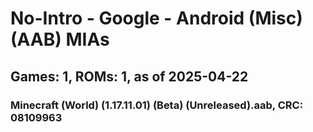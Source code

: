 # No-Intro - Google - Android (Misc) (AAB) MIAs
## Games: 1, ROMs: 1, as of 2025-04-22

### Minecraft (World) (1.17.11.01) (Beta) (Unreleased).aab, CRC: 08109963
